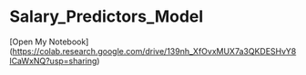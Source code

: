 # Salary_Predictors_Model

[Open My Notebook] (https://colab.research.google.com/drive/139nh_XfOvxMUX7a3QKDESHvY8lCaWxNQ?usp=sharing)
